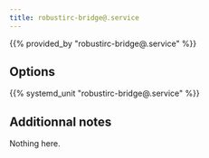 ```yaml
---
title: robustirc-bridge@.service
---
```


{{% provided_by "robustirc-bridge@.service" %}}

## Options

{{% systemd_unit "robustirc-bridge@.service" %}}

## Additionnal notes

Nothing here.